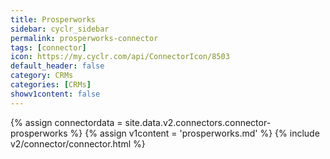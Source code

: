 ```yaml
---
title: Prosperworks
sidebar: cyclr_sidebar
permalink: prosperworks-connector
tags: [connector]
icon: https://my.cyclr.com/api/ConnectorIcon/8503
default_header: false
category: CRMs
categories: [CRMs]
showv1content: false
---
```

{% assign connectordata = site.data.v2.connectors.connector-prosperworks %}
{% assign v1content = 'prosperworks.md' %}
{% include v2/connector/connector.html %}	